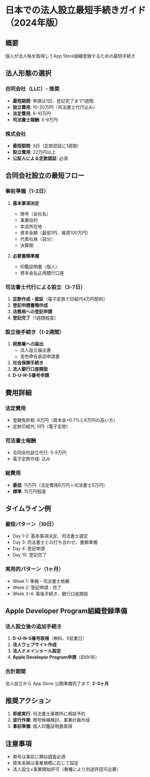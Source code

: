 # 日本での法人設立最短手続きガイド（2024年版）

## 概要
個人が法人格を取得してApp Store組織登録するための最短手続き

## 法人形態の選択

### 合同会社（LLC）- 推奨
- **最短期間**: 申請は1日、登記完了まで1週間
- **設立費用**: 10-20万円（司法書士代行込み）
- **法定費用**: 6-10万円
- **司法書士報酬**: 5-9万円

### 株式会社
- **最短期間**: 3日（定款認証に1週間）
- **設立費用**: 22万円以上
- **公証人による定款認証**: 必須

## 合同会社設立の最短フロー

### 事前準備（1-2日）
1. **基本事項決定**
   - 商号（会社名）
   - 事業目的
   - 本店所在地
   - 資本金額（最低1円、推奨100万円）
   - 代表社員（自分）
   - 決算期

2. **必要書類準備**
   - 印鑑証明書（個人）
   - 資本金払込用銀行口座

### 司法書士代行による設立（3-7日）
1. **定款作成・認証**（電子定款で印紙代4万円節約）
2. **登記申請書類作成**
3. **法務局への登記申請**
4. **登記完了**（1週間程度）

### 設立後手続き（1-2週間）
1. **税務署への届出**
   - 法人設立届出書
   - 青色申告承認申請書
2. **社会保険手続き**
3. **法人銀行口座開設**
4. **D-U-N-S番号申請**

## 費用詳細

### 法定費用
- 登録免許税: 6万円（資本金×0.7%と6万円の高い方）
- 定款印紙代: 0円（電子定款）

### 司法書士報酬
- 合同会社設立代行: 5-9万円
- 電子定款作成: 込み

### 総費用
- **最低**: 11万円（法定費用6万円＋司法書士5万円）
- **標準**: 15万円程度

## タイムライン例

### 最短パターン（10日）
- Day 1-2: 基本事項決定、司法書士選定
- Day 3: 司法書士との打ち合わせ、書類準備
- Day 4: 登記申請
- Day 10: 登記完了

### 実用的パターン（1ヶ月）
- Week 1: 準備・司法書士依頼
- Week 2: 登記申請・完了
- Week 3-4: 事後手続き、銀行口座開設

## Apple Developer Program組織登録準備

### 法人設立後の追加手続き
1. **D-U-N-S番号取得**（無料、5営業日）
2. **法人ウェブサイト作成**
3. **法人ドメインメール設定**
4. **Apple Developer Program申請**（$99/年）

### 合計期間
法人設立から App Store 公開準備完了まで: **2-3ヶ月**

## 推奨アクション

1. **即座実行**: 司法書士事務所に相談予約
2. **並行作業**: 商号候補検討、事業計画作成
3. **事前準備**: 個人印鑑証明書取得

## 注意事項
- 商号は事前に類似調査必須
- 資本金額は事業規模に応じて設定
- 法人設立≠事業開始許可（業種により別途許認可必要）